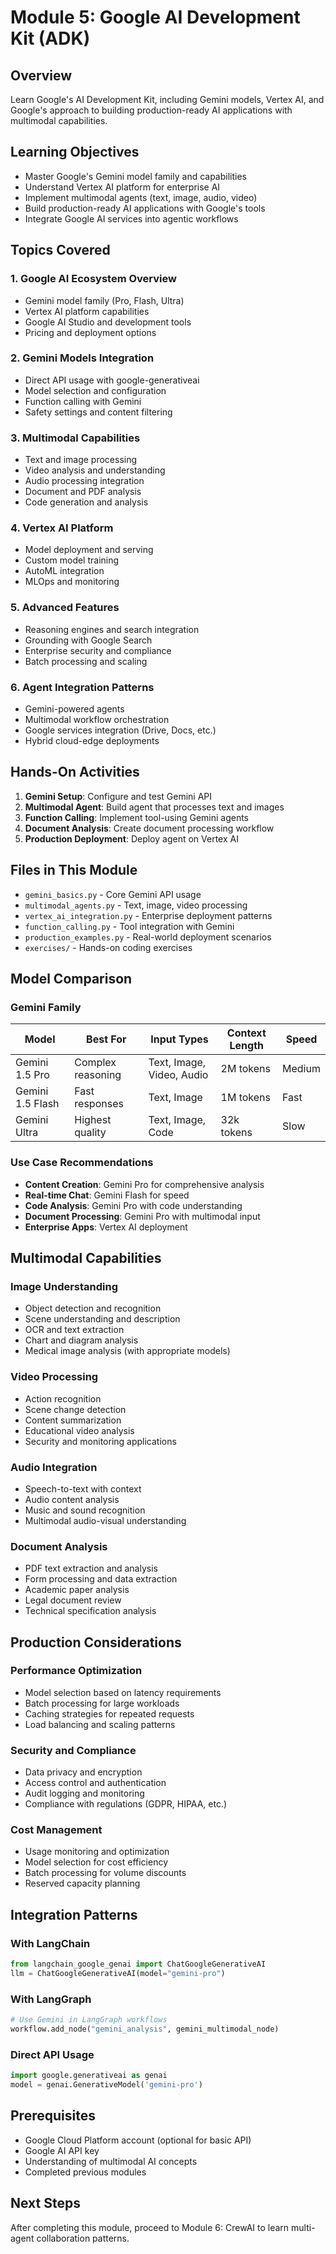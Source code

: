 # Module 5: Google AI Development Kit (ADK)

## Overview
Learn Google's AI Development Kit, including Gemini models, Vertex AI, and Google's approach to building production-ready AI applications with multimodal capabilities.

## Learning Objectives
- Master Google's Gemini model family and capabilities
- Understand Vertex AI platform for enterprise AI
- Implement multimodal agents (text, image, audio, video)
- Build production-ready AI applications with Google's tools
- Integrate Google AI services into agentic workflows

## Topics Covered

### 1. Google AI Ecosystem Overview
- Gemini model family (Pro, Flash, Ultra)
- Vertex AI platform capabilities
- Google AI Studio and development tools
- Pricing and deployment options

### 2. Gemini Models Integration
- Direct API usage with google-generativeai
- Model selection and configuration
- Function calling with Gemini
- Safety settings and content filtering

### 3. Multimodal Capabilities
- Text and image processing
- Video analysis and understanding
- Audio processing integration
- Document and PDF analysis
- Code generation and analysis

### 4. Vertex AI Platform
- Model deployment and serving
- Custom model training
- AutoML integration
- MLOps and monitoring

### 5. Advanced Features
- Reasoning engines and search integration
- Grounding with Google Search
- Enterprise security and compliance
- Batch processing and scaling

### 6. Agent Integration Patterns
- Gemini-powered agents
- Multimodal workflow orchestration
- Google services integration (Drive, Docs, etc.)
- Hybrid cloud-edge deployments

## Hands-On Activities
1. **Gemini Setup**: Configure and test Gemini API
2. **Multimodal Agent**: Build agent that processes text and images
3. **Function Calling**: Implement tool-using Gemini agents
4. **Document Analysis**: Create document processing workflow
5. **Production Deployment**: Deploy agent on Vertex AI

## Files in This Module
- `gemini_basics.py` - Core Gemini API usage
- `multimodal_agents.py` - Text, image, video processing
- `vertex_ai_integration.py` - Enterprise deployment patterns
- `function_calling.py` - Tool integration with Gemini
- `production_examples.py` - Real-world deployment scenarios
- `exercises/` - Hands-on coding exercises

## Model Comparison

### Gemini Family
| Model | Best For | Input Types | Context Length | Speed |
|-------|----------|-------------|----------------|-------|
| Gemini 1.5 Pro | Complex reasoning | Text, Image, Video, Audio | 2M tokens | Medium |
| Gemini 1.5 Flash | Fast responses | Text, Image | 1M tokens | Fast |
| Gemini Ultra | Highest quality | Text, Image, Code | 32k tokens | Slow |

### Use Case Recommendations
- **Content Creation**: Gemini Pro for comprehensive analysis
- **Real-time Chat**: Gemini Flash for speed
- **Code Analysis**: Gemini Pro with code understanding
- **Document Processing**: Gemini Pro with multimodal input
- **Enterprise Apps**: Vertex AI deployment

## Multimodal Capabilities

### Image Understanding
- Object detection and recognition
- Scene understanding and description
- OCR and text extraction
- Chart and diagram analysis
- Medical image analysis (with appropriate models)

### Video Processing
- Action recognition
- Scene change detection
- Content summarization
- Educational video analysis
- Security and monitoring applications

### Audio Integration
- Speech-to-text with context
- Audio content analysis
- Music and sound recognition
- Multimodal audio-visual understanding

### Document Analysis
- PDF text extraction and analysis
- Form processing and data extraction
- Academic paper analysis
- Legal document review
- Technical specification analysis

## Production Considerations

### Performance Optimization
- Model selection based on latency requirements
- Batch processing for large workloads
- Caching strategies for repeated requests
- Load balancing and scaling patterns

### Security and Compliance
- Data privacy and encryption
- Access control and authentication
- Audit logging and monitoring
- Compliance with regulations (GDPR, HIPAA, etc.)

### Cost Management
- Usage monitoring and optimization
- Model selection for cost efficiency
- Batch processing for volume discounts
- Reserved capacity planning

## Integration Patterns

### With LangChain
```python
from langchain_google_genai import ChatGoogleGenerativeAI
llm = ChatGoogleGenerativeAI(model="gemini-pro")
```

### With LangGraph
```python
# Use Gemini in LangGraph workflows
workflow.add_node("gemini_analysis", gemini_multimodal_node)
```

### Direct API Usage
```python
import google.generativeai as genai
model = genai.GenerativeModel('gemini-pro')
```

## Prerequisites
- Google Cloud Platform account (optional for basic API)
- Google AI API key
- Understanding of multimodal AI concepts
- Completed previous modules

## Next Steps
After completing this module, proceed to Module 6: CrewAI to learn multi-agent collaboration patterns.